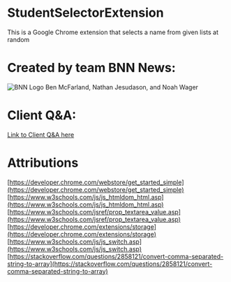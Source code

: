 # StudentSelectorExtension
This is a Google Chrome extension that selects a name from given lists at random
# Created by team BNN News:
![BNN Logo](https://github.com/NathanJesudason/StudentSelectorExtension/blob/master/BNN_News_Logo.png)
Ben McFarland, Nathan Jesudason, and Noah Wager
# Client Q&A:
[Link to Client Q&A here](https://docs.google.com/document/d/18MseBVS9tjOnH4YpXY_dcN9RrPCrgch0yR4slvqhKLQ/edit?usp=sharing)
# Attributions
[https://developer.chrome.com/webstore/get_started_simple](https://developer.chrome.com/webstore/get_started_simple)
[https://www.w3schools.com/js/js_htmldom_html.asp](https://www.w3schools.com/js/js_htmldom_html.asp)
[https://www.w3schools.com/jsref/prop_textarea_value.asp](https://www.w3schools.com/jsref/prop_textarea_value.asp)
[https://developer.chrome.com/extensions/storage](https://developer.chrome.com/extensions/storage)
[https://www.w3schools.com/js/js_switch.asp](https://www.w3schools.com/js/js_switch.asp)
[https://stackoverflow.com/questions/2858121/convert-comma-separated-string-to-array](https://stackoverflow.com/questions/2858121/convert-comma-separated-string-to-array)
